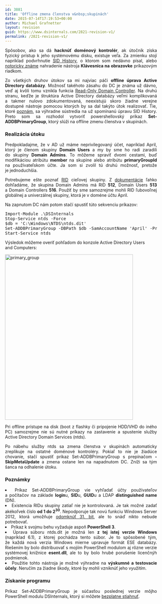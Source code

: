 ```yaml
---
id: 3881
title: 'Offline zmena členstva v&nbsp;skupinách'
date: 2015-07-14T17:19:53+00:00
author: Michael Grafnetter
layout: revision
guid: https://www.dsinternals.com/2821-revision-v1/
permalink: /2821-revision-v1/
---
```

<p style="text-align: justify;">
  Spôsobov, ako sa&nbsp;dá <strong>hacknúť doménový kontrolér</strong>, ak útočník získa fyzický prístup k&nbsp;jeho systémovému disku, existuje veľa. Za&nbsp;zmienku stojí napríklad podvrhnutie <a href="https://www.dsinternals.com/sk/offline-zmena-sid-history/">SID History</a>, o&nbsp;ktorom som nedávno písal, alebo <a href="https://www.sevecek.com/Lists/Posts/Post.aspx?ID=213">notoricky známe</a> nahradenie nástroja <strong>Klávesnica na&nbsp;obrazovke</strong> príkazovým riadkom.
</p>

<p style="text-align: justify;">
  Zo všetkých druhov útokov sa&nbsp;mi najviac páči <strong>offline úprava Active Directory databázy</strong>. Možnosť takéhoto zásahu do&nbsp;DC je&nbsp;známa už dávno, veď aj&nbsp;kvôli tomu vznikla funkcia <a href="https://technet.microsoft.com/en-us/library/cc732801(v=ws.10).aspx">Read-Only Domain Controller</a>. Na&nbsp;druhú stranu, keďže je&nbsp;štruktúra Active Directory databázy veľmi komplikovaná a&nbsp;takmer nulovo zdokumentovaná, neexistujú skoro žiadne verejne dostupné nástroje pomocou ktorých by&nbsp;sa&nbsp;dal takýto útok realizovať. Tie, ktoré <a href="https://www.dsinternals.com/sk/offline-zmena-sid-history/">poznám</a>, sa&nbsp;výhradne sústredia na&nbsp;už spomínanú úpravu SID History. Preto som sa&nbsp;rozhodol vytvoriť powershellovský príkaz <strong>Set-ADDBPrimaryGroup</strong>, ktorý slúži na&nbsp;offline zmenu členstva v&nbsp;skupinách.
</p>

<!--more-->

### Realizácia útoku

<p style="text-align: justify;">
  Predpokladajme, že&nbsp;v AD už máme neprivilegovaný účet, napríklad April, ktorý je&nbsp;členom skupiny <strong>Domain Users</strong> a&nbsp;my by&nbsp;sme ho&nbsp;radi zaradili do&nbsp;skupiny <strong>Domain Admins</strong>. To&nbsp;môžeme spraviť dvomi cestami, buď modifikáciou atribútu <strong>member</strong> na&nbsp;skupine alebo atribútu <strong>primaryGroupId</strong> na&nbsp;používateľskom účte. Ja som si&nbsp;zvolil tú druhú možnosť, pretože je&nbsp;jednoduchšia.
</p>

<p style="text-align: justify;">
  Potrebujeme ešte poznať <a href="https://msdn.microsoft.com/en-us/library/cc246018.aspx">RID</a> cieľovej skupiny. Z&nbsp;<a href="https://support.microsoft.com/en-us/kb/243330">dokumentácie</a> ľahko dohľadáme, že&nbsp;skupina Domain Admins má RID <strong>512</strong>, Domain Users <strong>513</strong> a&nbsp;Domain Controllers <strong>516</strong>. Použiť by&nbsp;sme samozrejme mohli RID ľubovoľnej globálnej a&nbsp;univerzálnej skupiny, ktorá je&nbsp;v doméne účtu April.
</p>

Na zapnutom DC nám potom stačí spustiť túto sekvenciu príkazov:

<pre title="Primary Group ID" class="lang:ps decode:true ">Import-Module .\DSInternals
Stop-Service ntds -Force
$db = 'C:\Windows\NTDS\ntds.dit'
Set-ADDBPrimaryGroup -DBPath $db -SamAccountName 'April' -PrimaryGroupId 512 -Verbose
Start-Service ntds
</pre>

Výsledok môžeme overiť pohľadom do&nbsp;konzole Active Directory Users and&nbsp;Computers:

<img class="aligncenter size-full wp-image-2881" src="https://www.dsinternals.com/wp-content/uploads/primary_group.png" alt="primary_group" width="424" height="546" srcset="https://www.dsinternals.com/wp-content/uploads/primary_group.png 424w, https://www.dsinternals.com/wp-content/uploads/primary_group-233x300.png 233w" sizes="(max-width: 424px) 100vw, 424px" /> 

<p style="text-align: justify;">
  Pri offline prístupe na&nbsp;disk (boot z&nbsp;flashky či&nbsp;pripojenie HDD/VHD do&nbsp;iného PC) samozrejme nie sú nutné príkazy na&nbsp;zastavenie a&nbsp;spustenie služby Active Directory Domain Services (ntds).
</p>

<p style="text-align: justify;">
  Po nábehu služby ntds sa&nbsp;zmena členstva v&nbsp;skupinách automaticky zreplikuje na&nbsp;ostatné doménové kontroléry. Pokiaľ to&nbsp;nie je&nbsp;žiadúce chovanie, stačí spustiť príkaz Set-ADDBPrimaryGroup s&nbsp;prepínačom <strong>-SkipMetaUpdate</strong> a&nbsp;zmena ostane len&nbsp;na napadnutom DC. Zníži sa&nbsp;tým šanca na&nbsp;odhalenie útoku.
</p>

### Poznámky

<li style="text-align: justify;">
  Príkaz Set-ADDBPrimaryGroup vie vyhľadať účty používateľov a&nbsp;počítačov na&nbsp;základe <strong>login</strong>u, <strong>SID</strong>u, <strong>GUID</strong>u a&nbsp;LDAP <strong>distinguished name</strong> (DN).
</li>
<li style="text-align: justify;">
  Existencia RIDu skupiny zatiaľ nie je&nbsp;kontrolovaná. Je&nbsp;tak možné zadať akékoľvek číslo <strong>od&nbsp;1 do&nbsp;2<sup>30</sup></strong>. Nepodporuje tak novú funkciu Windows Server 2012, ktorá umožňuje <a href="http://blogs.technet.com/b/askds/archive/2012/08/10/managing-rid-issuance-in-windows-server-2012.aspx">odomknúť 31. bit</a>, ale&nbsp;to&nbsp;snáď nikto nebude potrebovať.
</li>
<li style="text-align: justify;">
  Príkaz k&nbsp;svojmu behu vyžaduje aspoň <strong>PowerShell 3</strong>.
</li>
<li style="text-align: justify;">
  Úprava súboru ntds.dit je&nbsp;možná len&nbsp;<strong>z&nbsp;tej istej verzie Windows</strong> (napríklad 6.1), z&nbsp;ktorej pochádza tento súbor. Je&nbsp;to&nbsp;spôsobené tým, že&nbsp;každá nová verzia Windows mierne upravuje formát ESE databázy. Riešením by&nbsp;bolo distribuovať s&nbsp;mojiím PowerShell modulom aj&nbsp;rôzne verzie systémovej knižnice <strong>esent.dll</strong>, ale&nbsp;to&nbsp;by bolo hrubé porušenie licenčnýh podmienok.
</li>
<li style="text-align: justify;">
  Použitie tohto nástroja je&nbsp;možné výhradne na&nbsp;<strong>výskumné a&nbsp;testovacie účely</strong>. Neručím za&nbsp;žiadne škody, ktoré by&nbsp;mohli vzniknúť jeho využitím.
</li>

### Získanie programu

<p style="text-align: justify;">
  Príkaz Set-ADDBPrimaryGroup je&nbsp;súčasťou poslednej verzie môjho PowerShell modulu DSInternals, ktorý si&nbsp;môžete <a href="https://www.dsinternals.com/sk/na-stiahnutie/">bezplatne stiahnuť</a>.
</p>